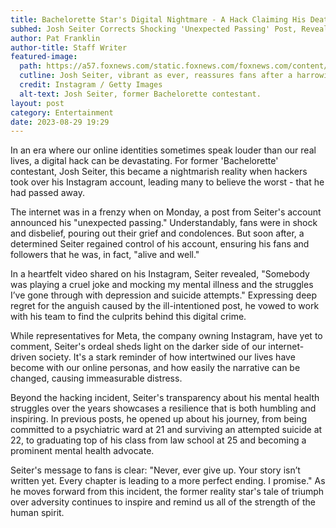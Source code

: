 ```yaml
---
title: Bachelorette Star's Digital Nightmare - A Hack Claiming His Death
subhed: Josh Seiter Corrects Shocking 'Unexpected Passing' Post, Reveals Account Hack and Deep Personal Struggles
author: Pat Franklin
author-title: Staff Writer
featured-image: 
  path: https://a57.foxnews.com/static.foxnews.com/foxnews.com/content/uploads/2023/08/720/405/bachelorette-josh-seiter-dead.jpg?ve=1&tl=1
  cutline: Josh Seiter, vibrant as ever, reassures fans after a harrowing account hack.
  credit: Instagram / Getty Images
  alt-text: Josh Seiter, former Bachelorette contestant.
layout: post
category: Entertainment
date: 2023-08-29 19:29
---
```


In an era where our online identities sometimes speak louder than our real lives, a digital hack can be devastating. For former 'Bachelorette' contestant, Josh Seiter, this became a nightmarish reality when hackers took over his Instagram account, leading many to believe the worst - that he had passed away.

The internet was in a frenzy when on Monday, a post from Seiter's account announced his "unexpected passing." Understandably, fans were in shock and disbelief, pouring out their grief and condolences. But soon after, a determined Seiter regained control of his account, ensuring his fans and followers that he was, in fact, "alive and well."

In a heartfelt video shared on his Instagram, Seiter revealed, "Somebody was playing a cruel joke and mocking my mental illness and the struggles I’ve gone through with depression and suicide attempts." Expressing deep regret for the anguish caused by the ill-intentioned post, he vowed to work with his team to find the culprits behind this digital crime.

While representatives for Meta, the company owning Instagram, have yet to comment, Seiter's ordeal sheds light on the darker side of our internet-driven society. It's a stark reminder of how intertwined our lives have become with our online personas, and how easily the narrative can be changed, causing immeasurable distress.

Beyond the hacking incident, Seiter's transparency about his mental health struggles over the years showcases a resilience that is both humbling and inspiring. In previous posts, he opened up about his journey, from being committed to a psychiatric ward at 21 and surviving an attempted suicide at 22, to graduating top of his class from law school at 25 and becoming a prominent mental health advocate.

Seiter's message to fans is clear: "Never, ever give up. Your story isn’t written yet. Every chapter is leading to a more perfect ending. I promise." As he moves forward from this incident, the former reality star's tale of triumph over adversity continues to inspire and remind us all of the strength of the human spirit.
